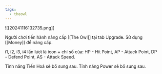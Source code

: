 ```yaml
---
tags:
  - theowl
---
```

![[20241116132735.png]]

Người chơi tiến hành nâng cấp [[The Owl]] tại tab Upgrade.
Sử dụng [[Money]] để nâng cấp.

i1, i2, i3, i4 lần lượt là icon + chỉ số của: HP - Hit Point, AP - Attack Point, DP - Defend Point, AS - Attack Speed.

Tính năng Tiến Hoá sẽ bổ sung sau.
Tính năng Power sẽ bổ sung sau.